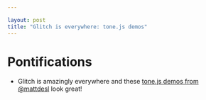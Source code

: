 ```yaml
---

layout: post
title: "Glitch is everywhere: tone.js demos"
---
```


# Pontifications

* Glitch is amazingly everywhere and these [tone.js demos from @mattdesl](https://tone-demos.glitch.me/) look great!

